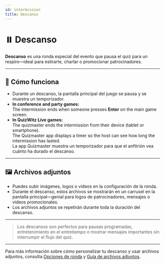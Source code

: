 ```yaml
---
id: intermission
title: Descanso
---
```


# ⏸️ Descanso

**Descanso** es una ronda especial del evento que pausa el quiz para un respiro—ideal para estirarte, charlar o promocionar patrocinadores.

---

## 📝 Cómo funciona

- Durante un descanso, la pantalla principal del juego se pausa y se muestra un temporizador.
- **In conference and party games:**\
  The intermission ends when someone presses **Enter** on the main game screen.
- **In QuizWitz Live games:**\
  The quizmaster ends the intermission from their device (tablet or smartphone).\
  The Quizmaster app displays a timer so the host can see how long the intermission has lasted.\
  La app Quizmaster muestra un temporizador para que el anfitrión vea cuánto ha durado el descanso.

---

## 🖼️ Archivos adjuntos

- Puedes subir imágenes, logos o videos en la configuración de la ronda.
- Durante el descanso, estos archivos se mostrarán en un carrusel en la pantalla principal—genial para logos de patrocinadores, mensajes o videos promocionales.
- Los archivos adjuntos se repetirán durante toda la duración del descanso.

---

> Los descansos son perfectos para pausas programadas, entretenimiento en el entretiempo o mostrar mensajes importantes sin interrumpir el flujo del quiz.

---

Para más información sobre cómo personalizar tu descanso y usar archivos adjuntos, consulta [Opciones de ronda](../editor/008-round-options.md) y [Guía de archivos adjuntos](../editor/006-attachments.md).
